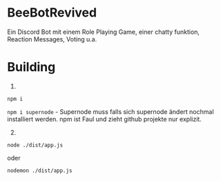 # BeeBotRevived

Ein Discord Bot mit einem Role Playing Game, einer chatty funktion, Reaction Messages, Voting u.a.

# Building

1.
`npm i`

`npm i supernode` - Supernode muss falls sich supernode ändert nochmal installiert werden. npm ist Faul und zieht github projekte nur explizit.

2.
`node ./dist/app.js`

oder

`nodemon ./dist/app.js`
